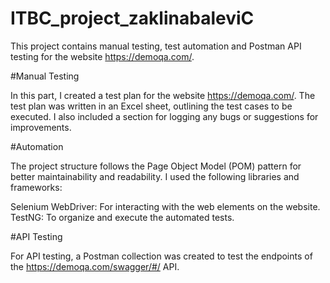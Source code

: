 # ITBC_project_zaklinabaleviC

This project contains manual testing, test automation and Postman API testing for the website https://demoqa.com/.

#Manual Testing 

In this part, I created a test plan for the website https://demoqa.com/. 
The test plan was written in an Excel sheet, outlining the test cases to be executed. I also included a section for logging any bugs or suggestions for improvements. 

#Automation

The project structure follows the Page Object Model (POM) pattern for better maintainability and readability. I used the following libraries and frameworks:

Selenium WebDriver: For interacting with the web elements on the website.
TestNG: To organize and execute the automated tests.

#API Testing 

For API testing, a Postman collection was created to test the endpoints of the https://demoqa.com/swagger/#/ API.
